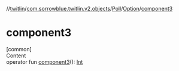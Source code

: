 //[twitlin](../../../index.md)/[com.sorrowblue.twitlin.v2.objects](../../index.md)/[Poll](../index.md)/[Option](index.md)/[component3](component3.md)



# component3  
[common]  
Content  
operator fun [component3](component3.md)(): [Int](https://kotlinlang.org/api/latest/jvm/stdlib/kotlin/-int/index.html)  



